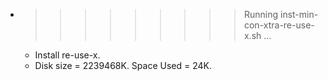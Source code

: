 * >>>>>>>>> Running inst-min-con-xtra-re-use-x.sh ...
  * Install re-use-x.
  * Disk size = 2239468K. Space Used = 24K.
